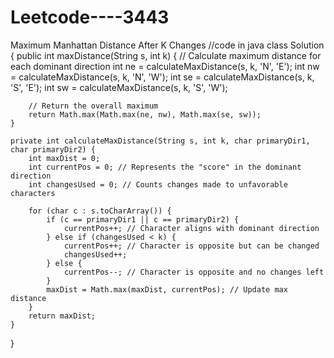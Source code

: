 # Leetcode----3443
Maximum Manhattan Distance After K Changes
//code in java 
class Solution {
    public int maxDistance(String s, int k) {
        // Calculate maximum distance for each dominant direction
        int ne = calculateMaxDistance(s, k, 'N', 'E');
        int nw = calculateMaxDistance(s, k, 'N', 'W');
        int se = calculateMaxDistance(s, k, 'S', 'E');
        int sw = calculateMaxDistance(s, k, 'S', 'W');

        // Return the overall maximum
        return Math.max(Math.max(ne, nw), Math.max(se, sw));
    }

    private int calculateMaxDistance(String s, int k, char primaryDir1, char primaryDir2) {
        int maxDist = 0;
        int currentPos = 0; // Represents the "score" in the dominant direction
        int changesUsed = 0; // Counts changes made to unfavorable characters

        for (char c : s.toCharArray()) {
            if (c == primaryDir1 || c == primaryDir2) {
                currentPos++; // Character aligns with dominant direction
            } else if (changesUsed < k) {
                currentPos++; // Character is opposite but can be changed
                changesUsed++;
            } else {
                currentPos--; // Character is opposite and no changes left
            }
            maxDist = Math.max(maxDist, currentPos); // Update max distance
        }
        return maxDist;
    }
}
